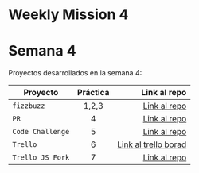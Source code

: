 # Weekly Mission 4

# Semana 4 

Proyectos desarrollados en la semana 4:

| Proyecto | Práctica | Link al repo |
| ------------- |:-------------:| -----:|
|`fizzbuzz`|1,2,3|[Link al repo](https://github.com/YoelVann/fizzbuzz)|
|`PR`|4|[Link al repo](https://github.com/YoelVann/fizzbuzz-visual-partnership)|
|`Code Challenge`|5|[Link al repo](https://github.com/YoelVann/visual-thinking)|
|`Trello`|6|[Link al trello borad](https://trello.com/invite/b/vIQUJ84q/b2794a9a7964c076a2d00e5c1d15209d/first-board)|
|`Trello JS Fork`|7|[Link al repo](https://github.com/YoelVann/trello)|